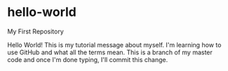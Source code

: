 # hello-world
My First Repository

Hello World! This is my tutorial message about myself. I'm learning how to use GitHub and what all the terms mean. This is a branch of my master code and once I'm done typing, I'll commit this change. 
